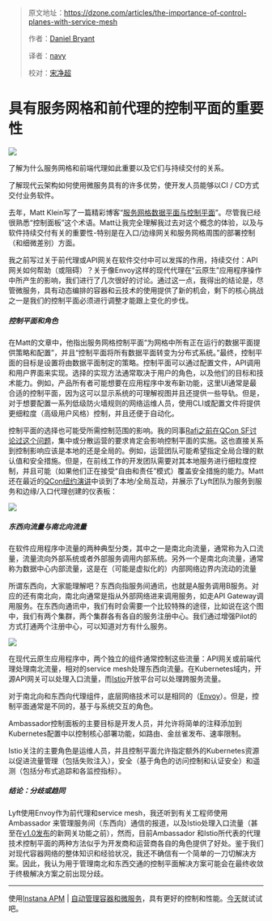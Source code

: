 > 原文地址：<https://dzone.com/articles/the-importance-of-control-planes-with-service-mesh>
>
> 作者：[Daniel Bryant](https://dzone.com/users/1161205/daniel-bryant-uk.html)
>
> 译者：[navy](https://github.com/meua)
>
> 校对：[宋净超](http://jimmysong.io)

# 具有服务网格和前代理的控制平面的重要性

 ![](http://e.huawei.com/mediafiles/Images/technicalTheme/125610-2.jpg)

了解为什么服务网格和前端代理如此重要以及它们与持续交付的关系。

了解现代云架构如何使用微服务具有的许多优势，使开发人员能够以CI / CD方式交付业务软件。

去年，Matt Klein写了一篇精彩博客“[服务网格数据平面与控制平面](https://blog.envoyproxy.io/service-mesh-data-plane-vs-control-plane-2774e720f7fc)”。尽管我已经很熟悉“控制面板”这个术语。Matt让我完全理解我过去对这个概念的体验，以及与软件持续交付有关的重要性-特别是在入口/边缘网关和服务网格周围的部署控制（和细微差别）方面。

我之前写过关于前代理或API网关在软件交付中可以发挥的作用，持续交付：API网关如何帮助（或阻碍）？关于像Envoy这样的现代代理在“云原生”应用程序操作中所产生的影响，我们进行了几次很好的讨论。通过这一点，我得出的结论是，尽管微服务，具有动态编排的容器和云技术的使用提供了新的机会，剩下的核心挑战之一是我们的控制平面必须进行调整才能跟上变化的步伐。

##### 控制平面和角色

在Matt的文章中，他指出服务网格控制平面“为网格中所有正在运行的数据平面提供策略和配置”，并且“控制平面将所有数据平面转变为分布式系统。”最终，控制平面的目标是设置将由数据平面制定的策略。控制平面可以通过配置文件，API调用和用户界面来实现。选择的实现方法通常取决于用户的角色，以及他们的目标和技术能力。例如，产品所有者可能想要在应用程序中发布新功能，这里UI通常是最合适的控制平面，因为这可以显示系统的可理解视图并且还提供一些导轨。但是，对于想要配置一系列低级防火墙规则的网络运维人员，使用CLI或配置文件将提供更细粒度（高级用户风格）控制，并且还便于自动化。

控制平面的选择也可能受所需控制范围的影响。我的同事[Rafi之前在QCon SF讨论过这个问题](https://www.infoq.com/news/2017/11/service-oriented-development)，集中或分散运营的要求肯定会影响控制平面的实施。这也直接关系到控制影响应该是本地的还是全局的。例如，运营团队可能希望指定全局合理的默认值和安全措施。但是，在前线工作的开发团队需要对其本地服务进行细粒度控制，并且可能（如果他们正在接受“自由和责任”模式）覆盖安全措施的能力。Matt还在最近的[QCon纽约演讲](https://www.infoq.com/news/2018/07/qcon-klein-service-mesh)中谈到了本地/全局互动，并展示了Lyft团队为服务到服务和边缘/入口代理创建的仪表板：

 ![](https://cdn-images-1.medium.com/max/800/1*QjLNa1Wh0Y_F87JghLpPUA.png) 
 
 ##### 东西向流量与南北向流量
 
 在软件应用程序中流量的两种典型分类，其中之一是南北向流量，通常称为入口流量，流量流向外部系统或者外部服务调用内部系统。另外一个是南北向流量，通常称为数据中心内部流量，这是在（可能是虚拟化的）内部网络边界内流动的流量
 
 所谓东西向，大家能理解吧？东西向指服务间通讯，也就是A服务调用B服务。对应的还有南北向，南北向通常是指从外部网络进来调用服务，如走API Gateway调用服务。在东西向通讯中，我们有时会需要一个比较特殊的途径，比如说在这个图中，我们有两个集群，两个集群各有各自的服务注册中心。我们通过增强Pilot的方式打通两个注册中心，可以知道对方有什么服务。
 
  ![](https://ws1.sinaimg.cn/large/00704eQkgy1fsy0kakg35j30qo0f0dpi.jpg)
 
 在现代云原生应用程序中，两个独立的组件通常控制这些流量：API网关或前端代理处理南北流量，相对的service mesh处理东西向流量。在Kubernetes域内，[]( Ambassador )开源API网关可以处理入口流量，而[Istio](https://istio.io/)开放平台可以处理跨服务流量。
 
对于南北向和东西向代理组件，底层网络技术可以是相同的（[Envoy](https://www.envoyproxy.io/)）。但是，控制平面通常是不同的，基于与系统交互的角色。

Ambassador控制面板的主要目标是开发人员，并允许将简单的注释添加到Kubernetes配置中以控制核心部署功能，如路由、金丝雀发布、速率限制。

Istio关注的主要角色是运维人员，并且控制平面允许指定额外的Kubernetes资源以促进流量管理（包括失败注入），安全（基于角色的访问控制和认证安全）和遥测（包括分布式追踪和各监控指标）。

##### 结论：分歧或趋同

Lyft使用Envoy作为前代理和service mesh，我还听到有关工程师使用Ambassador 来管理服务间（东西向）通信的报道，以及Istio处理入口流量（甚至在[v1.0发布](https://www.infoq.com/news/2018/08/istio-1.0-service-mesh)的新网关功能之前），然而，目前Ambassador 和Istio所代表的代理技术控制平面的两种方法似乎为开发商和运营商各自的角色提供了好处。鉴于我们对现代容器网络的整体知识和经验状况，我还不确信有一个简单的一刀切解决方案。因此，我认为用于管理南北和东西交通的控制平面解决方案可能会在最终收敛于终极解决方案之前出现分歧。

---

使用[Instana APM](https://dzone.com/go?i=290421&u=https%3A%2F%2Fwww.instana.com%2Ftrial%3Futm_source%3DdZone%26utm_medium%3Dpre_post_article_text_ad%26utm_campaign%3Dinstana_trial%26utm_content%3Dgot_cloud_get_instana) | [自动管理容器和微服务](https://dzone.com/go?i=290421&u=https%3A%2F%2Fwaw.instana.com%2Ftrial%3Futm_source%3DdZone%26utm_medium%3Dpre_post_article_text_ad%26utm_campaign%3Dinstana_trial%26utm_content%3Dgot_cloud_get_instana)，具有更好的控制和性能。[今天](https://www.instana.com/trial/)就试试吧。
